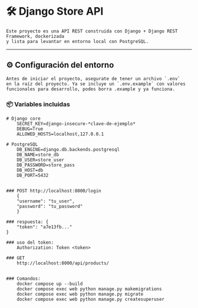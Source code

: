 # 🛠️ Django Store API

    Este proyecto es una API REST construida con Django + Django REST Framework, dockerizada 
    y lista para levantar en entorno local con PostgreSQL.

---

## ⚙️ Configuración del entorno

    Antes de iniciar el proyecto, asegurate de tener un archivo `.env` 
    en la raíz del proyecto. Ya se incluye un `.env.example` con valores 
    funcionales para desarrollo, podes borra .example y ya funciona.

### 📦 Variables incluidas

```env
# Django core
    SECRET_KEY=django-insecure-*clave-de-ejemplo*
    DEBUG=True
    ALLOWED_HOSTS=localhost,127.0.0.1

# PostgreSQL
    DB_ENGINE=django.db.backends.postgresql
    DB_NAME=store_db
    DB_USER=store_user
    DB_PASSWORD=store_pass
    DB_HOST=db
    DB_PORT=5432


### POST http://localhost:8000/login
    {
    "username": "tu_user",
    "password": "tu_password"
    }

### respuesta: {
    "token": "a7e13fb..."
}

### uso del token: 
    Authorization: Token <token>

### GET 
    http://localhost:8000/api/products/


### Comandos: 
    docker compose up --build
    docker compose exec web python manage.py makemigrations
    docker compose exec web python manage.py migrate
    docker compose exec web python manage.py createsuperuser


